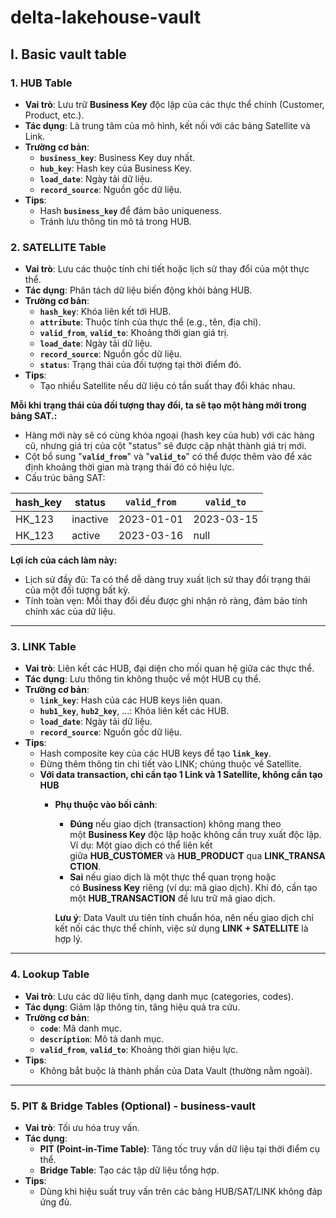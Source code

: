 # delta-lakehouse-vault

## I. Basic vault table

### **1. HUB Table**

- **Vai trò**: Lưu trữ **Business Key** độc lập của các thực thể chính (Customer, Product, etc.).
- **Tác dụng**: Là trung tâm của mô hình, kết nối với các bảng Satellite và Link.
- **Trường cơ bản**:
    - **`business_key`**: Business Key duy nhất.
    - **`hub_key`**: Hash key của Business Key.
    - **`load_date`**: Ngày tải dữ liệu.
    - **`record_source`**: Nguồn gốc dữ liệu.
- **Tips**:
    - Hash **`business_key`** để đảm bảo uniqueness.
    - Tránh lưu thông tin mô tả trong HUB.

### **2. SATELLITE Table**

- **Vai trò**: Lưu các thuộc tính chi tiết hoặc lịch sử thay đổi của một thực thể.
- **Tác dụng**: Phân tách dữ liệu biến động khỏi bảng HUB.
- **Trường cơ bản**:
    - **`hash_key`**: Khóa liên kết tới HUB.
    - **`attribute`**: Thuộc tính của thực thể (e.g., tên, địa chỉ).
    - **`valid_from`**, **`valid_to`**: Khoảng thời gian giá trị.
    - **`load_date`**: Ngày tải dữ liệu.
    - **`record_source`**: Nguồn gốc dữ liệu.
    - **`status`**: Trạng thái của đối tượng tại thời điểm đó.
- **Tips**:
    - Tạo nhiều Satellite nếu dữ liệu có tần suất thay đổi khác nhau.

**Mỗi khi trạng thái của đối tượng thay đổi, ta sẽ tạo một hàng mới trong bảng SAT.:**

- Hàng mới này sẽ có cùng khóa ngoại (hash key của hub) với các hàng cũ, nhưng giá trị của cột "status" sẽ được cập nhật thành giá trị mới.
- Cột bổ sung "**`valid_from`**" và "**`valid_to`**" có thể được thêm vào để xác định khoảng thời gian mà trạng thái đó có hiệu lực.
- Cấu trúc bảng SAT:

| hash_key | status   | **`valid_from`** | **`valid_to`** |
| -------- | -------- | ---------------- | -------------- |
| HK_123   | inactive | 2023-01-01       | 2023-03-15     |
| HK_123   | active   | 2023-03-16       | null           |

**Lợi ích của cách làm này:**

- Lịch sử đầy đủ: Ta có thể dễ dàng truy xuất lịch sử thay đổi trạng thái của một đối tượng bất kỳ.
- Tính toàn vẹn: Mỗi thay đổi đều được ghi nhận rõ ràng, đảm bảo tính chính xác của dữ liệu.

---

### **3. LINK Table**

- **Vai trò**: Liên kết các HUB, đại diện cho mối quan hệ giữa các thực thể.
- **Tác dụng**: Lưu thông tin không thuộc về một HUB cụ thể.
- **Trường cơ bản**:
    - **`link_key`**: Hash của các HUB keys liên quan.
    - **`hub1_key`**, **`hub2_key`**, ...: Khóa liên kết các HUB.
    - **`load_date`**: Ngày tải dữ liệu.
    - **`record_source`**: Nguồn gốc dữ liệu.
- **Tips**:
    - Hash composite key của các HUB keys để tạo **`link_key`**.
    - Đừng thêm thông tin chi tiết vào LINK; chúng thuộc về Satellite.
    - **Với data transaction, chỉ cần tạo 1 Link và 1 Satellite, không cần tạo HUB**
        - **Phụ thuộc vào bối cảnh**:
            - **Đúng** nếu giao dịch (transaction) không mang theo một **Business Key** độc lập hoặc không cần truy xuất độc lập. Ví dụ: Một giao dịch có thể liên kết giữa **HUB_CUSTOMER** và **HUB_PRODUCT** qua **LINK_TRANSACTION**.
            - **Sai** nếu giao dịch là một thực thể quan trọng hoặc có **Business Key** riêng (ví dụ: mã giao dịch). Khi đó, cần tạo một **HUB_TRANSACTION** để lưu trữ mã giao dịch.

            **Lưu ý**: Data Vault ưu tiên tính chuẩn hóa, nên nếu giao dịch chỉ kết nối các thực thể chính, việc sử dụng **LINK + SATELLITE** là hợp lý.


---

### **4. Lookup Table**

- **Vai trò**: Lưu các dữ liệu tĩnh, dạng danh mục (categories, codes).
- **Tác dụng**: Giảm lặp thông tin, tăng hiệu quả tra cứu.
- **Trường cơ bản**:
    - **`code`**: Mã danh mục.
    - **`description`**: Mô tả danh mục.
    - **`valid_from`**, **`valid_to`**: Khoảng thời gian hiệu lực.
- **Tips**:
    - Không bắt buộc là thành phần của Data Vault (thường nằm ngoài).

---

### **5. PIT & Bridge Tables (Optional) - business-vault**

- **Vai trò**: Tối ưu hóa truy vấn.
- **Tác dụng**:
    - **PIT (Point-in-Time Table)**: Tăng tốc truy vấn dữ liệu tại thời điểm cụ thể.
    - **Bridge Table**: Tạo các tập dữ liệu tổng hợp.
- **Tips**:
    - Dùng khi hiệu suất truy vấn trên các bảng HUB/SAT/LINK không đáp ứng đủ.
